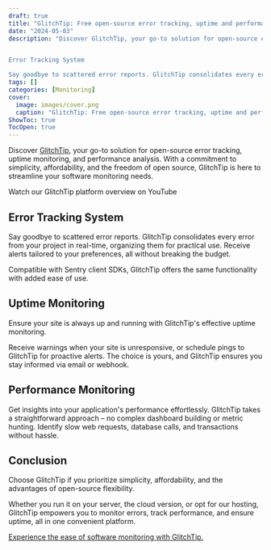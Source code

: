 ```yaml
---
draft: true
title: "GlitchTip: Free open-source error tracking, uptime and performance monitoring"
date: "2024-05-03"
description: "Discover GlitchTip, your go-to solution for open-source error tracking, uptime monitoring, and performance analysis. With a commitment to simplicity, affordability, and the freedom of open source, GlitchTip is here to streamline your software monitoring needs.


Error Tracking System

Say goodbye to scattered error reports. GlitchTip consolidates every error from your"
tags: []
categories: [Monitoring]
cover:
  image: images/cover.png
  caption: "GlitchTip: Free open-source error tracking, uptime and performance monitoring"
ShowToc: true
TocOpen: true
---
```



Discover [GlitchTip](https://elest.io/open-source/glitchtip?ref=blog.elest.io), your go\-to solution for open\-source error tracking, uptime monitoring, and performance analysis. With a commitment to simplicity, affordability, and the freedom of open source, GlitchTip is here to streamline your software monitoring needs.



Watch our GlitchTip platform overview on YouTube



## **Error Tracking System**

Say goodbye to scattered error reports. GlitchTip consolidates every error from your project in real\-time, organizing them for practical use. Receive alerts tailored to your preferences, all without breaking the budget. 

Compatible with Sentry client SDKs, GlitchTip offers the same functionality with added ease of use.

## **Uptime Monitoring**

Ensure your site is always up and running with GlitchTip's effective uptime monitoring. 

Receive warnings when your site is unresponsive, or schedule pings to GlitchTip for proactive alerts. The choice is yours, and GlitchTip ensures you stay informed via email or webhook.

## **Performance Monitoring**

Get insights into your application's performance effortlessly. GlitchTip takes a straightforward approach – no complex dashboard building or metric hunting. Identify slow web requests, database calls, and transactions without hassle.

## **Conclusion**

Choose GlitchTip if you prioritize simplicity, affordability, and the advantages of open\-source flexibility. 

Whether you run it on your server, the cloud version, or opt for our hosting, GlitchTip empowers you to monitor errors, track performance, and ensure uptime, all in one convenient platform. 

[Experience the ease of software monitoring with GlitchTip.](https://elest.io/open-source/glitchtip?ref=blog.elest.io)



